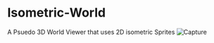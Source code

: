 # Isometric-World
A Psuedo 3D World Viewer that uses 2D isometric Sprites
![Capture](https://user-images.githubusercontent.com/82299803/183767730-c4e92583-547e-40f6-a23e-0edcc23c3c8f.PNG)
